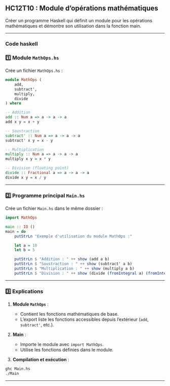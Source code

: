## HC12T10 : Module d’opérations mathématiques

Créer un programme Haskell qui définit un module pour les opérations mathématiques et démontre son utilisation dans la fonction main.

---

### Code haskell

### 1️⃣ Module `MathOps.hs`

Crée un fichier `MathOps.hs` :

```haskell
module MathOps (
    add,
    subtract',
    multiply,
    divide
) where

-- Addition
add :: Num a => a -> a -> a
add x y = x + y

-- Soustraction
subtract' :: Num a => a -> a -> a
subtract' x y = x - y

-- Multiplication
multiply :: Num a => a -> a -> a
multiply x y = x * y

-- Division (floating point)
divide :: Fractional a => a -> a -> a
divide x y = x / y
```

---

### 2️⃣ Programme principal `Main.hs`

Crée un fichier `Main.hs` dans le même dossier :

```haskell
import MathOps

main :: IO ()
main = do
    putStrLn "Exemple d'utilisation du module MathOps :"

    let a = 10
    let b = 5

    putStrLn $ "Addition : " ++ show (add a b)
    putStrLn $ "Soustraction : " ++ show (subtract' a b)
    putStrLn $ "Multiplication : " ++ show (multiply a b)
    putStrLn $ "Division : " ++ show (divide (fromIntegral a) (fromIntegral b))
```

---

### 3️⃣ Explications

1. **Module `MathOps`** :

   * Contient les fonctions mathématiques de base.
   * L’export liste les fonctions accessibles depuis l’extérieur (`add`, `subtract'`, etc.).

2. **Main** :

   * Importe le module avec `import MathOps`.
   * Utilise les fonctions définies dans le module.

3. **Compilation et exécution** :

```bash
ghc Main.hs
./Main
```

---
